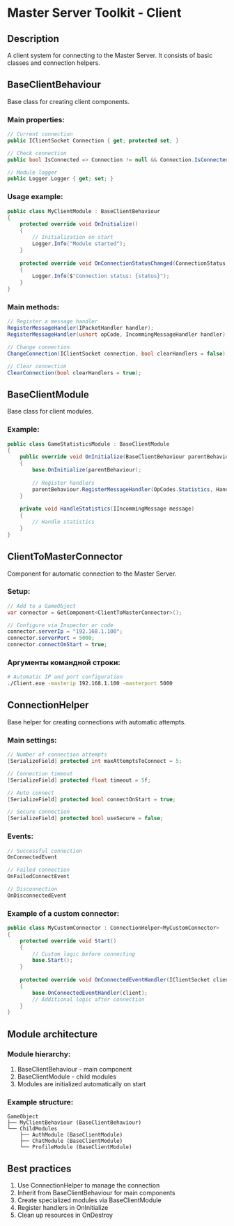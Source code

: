 # Master Server Toolkit - Client

## Description
A client system for connecting to the Master Server. It consists of basic classes and connection helpers.

## BaseClientBehaviour

Base class for creating client components.

### Main properties:
```csharp
// Current connection
public IClientSocket Connection { get; protected set; }

// Check connection
public bool IsConnected => Connection != null && Connection.IsConnected;

// Module logger
public Logger Logger { get; set; }
```

### Usage example:
```csharp
public class MyClientModule : BaseClientBehaviour
{
    protected override void OnInitialize()
    {
        // Initialization on start
        Logger.Info("Module started");
    }
    
    protected override void OnConnectionStatusChanged(ConnectionStatus status)
    {
        Logger.Info($"Connection status: {status}");
    }
}
```

### Main methods:
```csharp
// Register a message handler
RegisterMessageHandler(IPacketHandler handler);
RegisterMessageHandler(ushort opCode, IncommingMessageHandler handler);

// Change connection
ChangeConnection(IClientSocket connection, bool clearHandlers = false);

// Clear connection
ClearConnection(bool clearHandlers = true);
```

## BaseClientModule

Base class for client modules.

### Example:
```csharp
public class GameStatisticsModule : BaseClientModule
{
    public override void OnInitialize(BaseClientBehaviour parentBehaviour)
    {
        base.OnInitialize(parentBehaviour);
        
        // Register handlers
        parentBehaviour.RegisterMessageHandler(OpCodes.Statistics, HandleStatistics);
    }
    
    private void HandleStatistics(IIncommingMessage message)
    {
        // Handle statistics
    }
}
```

## ClientToMasterConnector

Component for automatic connection to the Master Server.

### Setup:
```csharp
// Add to a GameObject
var connector = GetComponent<ClientToMasterConnector>();

// Configure via Inspector or code
connector.serverIp = "192.168.1.100";
connector.serverPort = 5000;
connector.connectOnStart = true;
```

### Аргументы командной строки:
```bash
# Automatic IP and port configuration
./Client.exe -masterip 192.168.1.100 -masterport 5000
```

## ConnectionHelper

Base helper for creating connections with automatic attempts.

### Main settings:
```csharp
// Number of connection attempts
[SerializeField] protected int maxAttemptsToConnect = 5;

// Connection timeout
[SerializeField] protected float timeout = 5f;

// Auto connect
[SerializeField] protected bool connectOnStart = true;

// Secure connection
[SerializeField] protected bool useSecure = false;
```

### Events:
```csharp
// Successful connection
OnConnectedEvent

// Failed connection
OnFailedConnectEvent

// Disconnection
OnDisconnectedEvent
```

### Example of a custom connector:
```csharp
public class MyCustomConnector : ConnectionHelper<MyCustomConnector>
{
    protected override void Start()
    {
        // Custom logic before connecting
        base.Start();
    }
    
    protected override void OnConnectedEventHandler(IClientSocket client)
    {
        base.OnConnectedEventHandler(client);
        // Additional logic after connection
    }
}
```

## Module architecture

### Module hierarchy:
1. BaseClientBehaviour - main component
2. BaseClientModule - child modules
3. Modules are initialized automatically on start

### Example structure:
```
GameObject
├── MyClientBehaviour (BaseClientBehaviour)
└── ChildModules
    ├── AuthModule (BaseClientModule)
    ├── ChatModule (BaseClientModule)
    └── ProfileModule (BaseClientModule)
```

## Best practices
1. Use ConnectionHelper to manage the connection
2. Inherit from BaseClientBehaviour for main components
3. Create specialized modules via BaseClientModule
4. Register handlers in OnInitialize
5. Clean up resources in OnDestroy
